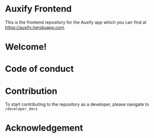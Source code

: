 # Auxify Frontend
This is the frontend repository for the Auxify app which you can find at https://auxify.herokuapp.com.

# Welcome!

# Code of conduct

# Contribution
To start contributing to the repository as a developer, please navigate to `/developer_docs`

# Acknowledgement

